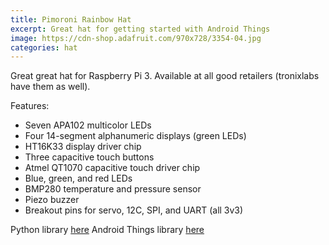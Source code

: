 ```yaml
---
title: Pimoroni Rainbow Hat
excerpt: Great hat for getting started with Android Things
image: https://cdn-shop.adafruit.com/970x728/3354-04.jpg
categories: hat
---
```

Great great hat for Raspberry Pi 3. Available at all good retailers (tronixlabs have them as well).

Features:

* Seven APA102 multicolor LEDs
* Four 14-segment alphanumeric displays (green LEDs)
* HT16K33 display driver chip
* Three capacitive touch buttons
* Atmel QT1070 capacitive touch driver chip
* Blue, green, and red LEDs
* BMP280 temperature and pressure sensor
* Piezo buzzer
* Breakout pins for servo, 12C, SPI, and UART (all 3v3)

Python library [here](https://github.com/pimoroni/rainbow-hat/)
Android Things library [here](https://github.com/androidthings/contrib-drivers/tree/master/rainbowhat)
